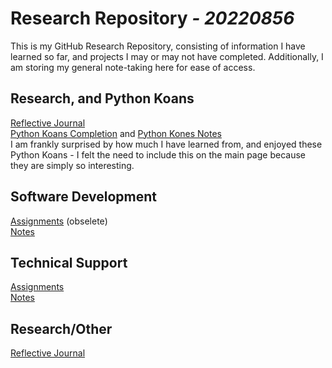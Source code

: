 # **Research Repository** *_- 20220856_*

This is my GitHub Research Repository, consisting of information I have learned so far, and projects I may or may not have completed. Additionally, I am storing my general note-taking here for ease of access.

## Research, and Python Koans
[Reflective Journal](./Research/Reflective-Journal.md/) <br>
[Python Koans Completion](https://github.com/20220856/python_koans) and [Python Kones Notes](temp)<br>
I am frankly surprised by how much I have learned from, and enjoyed these Python Koans - I felt the need to include this on the main page because they are simply so interesting.

## Software Development
[Assignments](./Software-Development/Assignments/) (obselete)<br>
[Notes](./Software-Development/Notes/)


## Technical Support
[Assignments](./Technical-Support/Assignments/) <br>
[Notes](./Technical-Support/Notes/)

## Research/Other
[Reflective Journal](./Research/Reflective-Journal.md/) <br>
